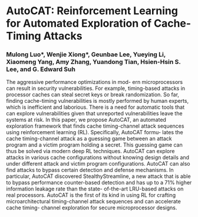 # AutoCAT: Reinforcement Learning for Automated Exploration of Cache-Timing Attacks

### Mulong Luo*, Wenjie Xiong*, Geunbae Lee, Yueying Li, Xiaomeng Yang, Amy Zhang, Yuandong Tian, Hsien-Hsin S. Lee, and G. Edward Suh


The aggressive performance optimizations in mod- ern microprocessors can result in security vulnerabilities. For example, timing-based attacks in processor caches can steal secret keys or break randomization. So far, finding cache-timing vulnerabilities is mostly performed by human experts, which is inefficient and laborious. There is a need for automatic tools that can explore vulnerabilities given that unreported vulnerabilities leave the systems at risk.
In this paper, we propose AutoCAT, an automated exploration framework that finds cache timing-channel attack sequences using reinforcement learning (RL). Specifically, AutoCAT formu- lates the cache timing-channel attack as a guessing game between an attack program and a victim program holding a secret. This guessing game can thus be solved via modern deep RL techniques. AutoCAT can explore attacks in various cache configurations without knowing design details and under different attack and victim program configurations. AutoCAT can also find attacks to bypass certain detection and defense mechanisms. In particular, AutoCAT discovered StealthyStreamline, a new attack that is able to bypass performance counter-based detection and has up to a 71% higher information leakage rate than the state- of-the-art LRU-based attacks on real processors. AutoCAT is the first of its kind in using RL for crafting microarchitectural timing-channel attack sequences and can accelerate cache timing- channel exploration for secure microprocessor designs.


